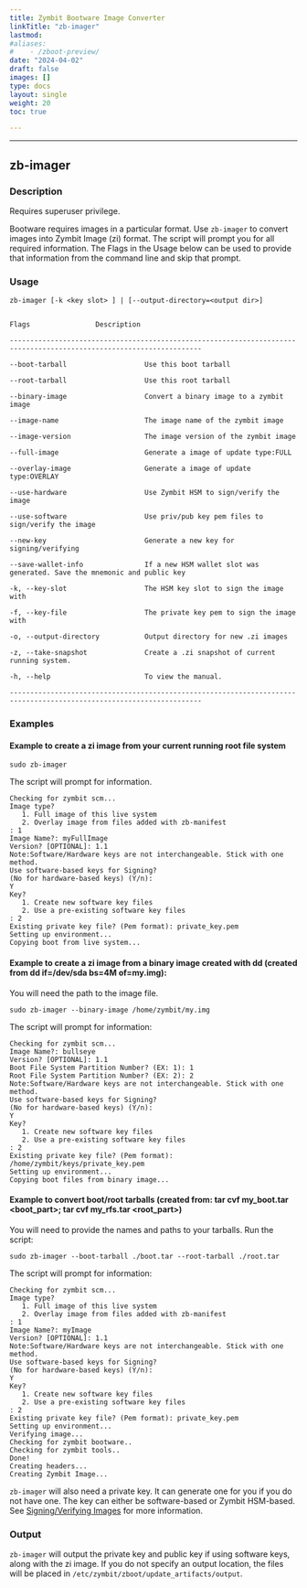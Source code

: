 ```yaml
---
title: Zymbit Bootware Image Converter
linkTitle: "zb-imager"
lastmod:
#aliases:
#    - /zboot-preview/
date: "2024-04-02"
draft: false
images: []
type: docs
layout: single
weight: 20
toc: true

---
```


-----


## zb-imager

### Description

Requires superuser privilege. 

Bootware requires images in a particular format. Use `zb-imager` to convert images into Zymbit Image (zi) format. The script will prompt you for all required information. The Flags in the Usage below can be used to provide that information from the command line and skip that prompt.

### Usage

```
zb-imager [-k <key slot> ] | [--output-directory=<output dir>]


Flags                Description

---------------------------------------------------------------------------------------------------------------------

--boot-tarball                   Use this boot tarball

--root-tarball                   Use this root tarball

--binary-image                   Convert a binary image to a zymbit image

--image-name                     The image name of the zymbit image

--image-version                  The image version of the zymbit image

--full-image                     Generate a image of update type:FULL

--overlay-image                  Generate a image of update type:OVERLAY

--use-hardware                   Use Zymbit HSM to sign/verify the image

--use-software                   Use priv/pub key pem files to sign/verify the image

--new-key                        Generate a new key for signing/verifying

--save-wallet-info               If a new HSM wallet slot was generated. Save the mnemonic and public key

-k, --key-slot                   The HSM key slot to sign the image with

-f, --key-file                   The private key pem to sign the image with

-o, --output-directory           Output directory for new .zi images

-z, --take-snapshot              Create a .zi snapshot of current running system.

-h, --help                       To view the manual.

---------------------------------------------------------------------------------------------------------------------

```


### Examples


#### Example to create a zi image from your current running root file system

```
sudo zb-imager
```

The script will prompt for information.

```
Checking for zymbit scm...
Image type?
   1. Full image of this live system
   2. Overlay image from files added with zb-manifest
: 1
Image Name?: myFullImage
Version? [OPTIONAL]: 1.1
Note:Software/Hardware keys are not interchangeable. Stick with one method.
Use software-based keys for Signing?
(No for hardware-based keys) (Y/n):
Y
Key?
   1. Create new software key files
   2. Use a pre-existing software key files
: 2
Existing private key file? (Pem format): private_key.pem
Setting up environment...
Copying boot from live system...
```

#### Example to create a zi image from a binary image created with dd (created from dd if=/dev/sda bs=4M of=my.img):

You will need the path to the image file.

```
sudo zb-imager --binary-image /home/zymbit/my.img
```

The script will prompt for information:

```
Checking for zymbit scm...
Image Name?: bullseye
Version? [OPTIONAL]: 1.1
Boot File System Partition Number? (EX: 1): 1
Root File System Partition Number? (EX: 2): 2
Note:Software/Hardware keys are not interchangeable. Stick with one method.
Use software-based keys for Signing?
(No for hardware-based keys) (Y/n):
Y
Key?
   1. Create new software key files
   2. Use a pre-existing software key files
: 2
Existing private key file? (Pem format): /home/zymbit/keys/private_key.pem
Setting up environment...
Copying boot files from binary image...
```

#### Example to convert boot/root tarballs (created from: tar cvf my_boot.tar <boot_part>;  tar cvf my_rfs.tar <root_part>)

You will need to provide the names and paths to your tarballs. Run the script:

```
sudo zb-imager --boot-tarball ./boot.tar --root-tarball ./root.tar
```

The script will prompt for information:

```
Checking for zymbit scm...
Image type?
   1. Full image of this live system
   2. Overlay image from files added with zb-manifest
: 1
Image Name?: myImage
Version? [OPTIONAL]: 1.1
Note:Software/Hardware keys are not interchangeable. Stick with one method.
Use software-based keys for Signing?
(No for hardware-based keys) (Y/n):
Y
Key?
   1. Create new software key files
   2. Use a pre-existing software key files
: 2
Existing private key file? (Pem format): private_key.pem
Setting up environment...
Verifying image...
Checking for zymbit bootware..
Checking for zymbit tools..
Done!
Creating headers...
Creating Zymbit Image...
```

`zb-imager` will also need a private key. It can generate one for you if you do not have one. The key can either be software-based or Zymbit HSM-based. See [Signing/Verifying Images](../../features/signing) for more information.

### Output

`zb-imager` will output the private key and public key if using software keys, along with the zi image. If you do not specify an output location, the files will be placed in `/etc/zymbit/zboot/update_artifacts/output`.


